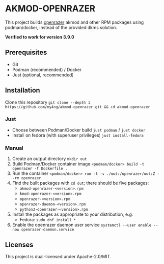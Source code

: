 # AKMOD-OPENRAZER

This project builds [openrazer](https://github.com/openrazer/openrazer) akmod and other RPM packages using podman/docker, instead of the provided dkms solution.

**Verified to work for version 3.9.0**

## Prerequisites

- Git
- Podman (recommended) / Docker
- Just (optional, recommended)

## Installation

Clone this repository
`git clone --depth 1 https://github.com/my4ng/akmod-openrazer.git && cd akmod-openrazer`

### Just

- Choose between Podman/Docker build
`just podman` / `just docker`
- Install on fedora (with superuser privileges)
`just install-fedora`

### Manual

1. Create an output directory
   `mkdir out`
2. Build Podman/Docker container image
   `<podman/docker> build -t openrazer -f Dockerfile .`
3. Run the container
   `<podman/docker> run -t -v ./out:/openrazer/out:Z --rm openrazer`
4. Find the built packages with `cd out`; there should be five packages:
   - `akmod-openrazer-<version>.rpm`
   - `kmod-openrazer-<version>.rpm`
   - `openrazer-<version>.rpm`
   - `openrazer-daemon-<version>.rpm`
   - `python3-openrazer-<version>.rpm`
5. Install the packages as appropriate to your distribution, e.g.
   - Fedora: `sudo dnf install *`
6. Enable the openrazer daemon user service
   `systemctl --user enable --now openrazer-daemon.service`

## Licenses

This project is dual-licensed under Apache-2.0/MIT.
